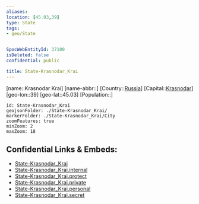 ```yaml
---
aliases: 
location: [45.03,39]
type: State
tags:
- geo/State


SpocWebEntityId: 37100
isDeleted: false
confidential: public

title: State-Krasnodar_Krai
---
```

[name::Krasnodar Krai]
[name-abbr::]
[Country::[Russia](geo/Continent/Europe/Russia.md)]
[Capital::[Krasnodar](geo/Continent/Europe/Russia/City/Krasnodar.md)]
[geo-lon::39]
[geo-lat::45.03]
[Population::]



```leaflet
id: State-Krasnodar_Krai
geojsonFolder: ./State-Krasnodar_Krai/
markerFolder: ./State-Krasnodar_Krai/City
zoomFeatures: true 
minZoom: 2 
maxZoom: 18
```


## Confidential Links & Embeds: 
- [State-Krasnodar_Krai](../../../../../../_public/geo/Continent/Europe/Russia/State/State-Krasnodar_Krai.md) 
- [State-Krasnodar_Krai.internal](../../../../../../_internal/geo/Continent/Europe/Russia/State/State-Krasnodar_Krai.internal.md) 
- [State-Krasnodar_Krai.protect](../../../../../../_protect/geo/Continent/Europe/Russia/State/State-Krasnodar_Krai.protect.md) 
- [State-Krasnodar_Krai.private](../../../../../../_private/geo/Continent/Europe/Russia/State/State-Krasnodar_Krai.private.md) 
- [State-Krasnodar_Krai.personal](../../../../../../_personal/geo/Continent/Europe/Russia/State/State-Krasnodar_Krai.personal.md) 
- [State-Krasnodar_Krai.secret](../../../../../../_secret/geo/Continent/Europe/Russia/State/State-Krasnodar_Krai.secret.md) 
